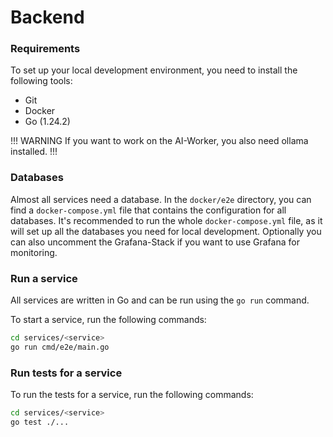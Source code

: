# Backend

### Requirements

To set up your local development environment, you need to install the following tools:

- Git
- Docker
- Go (1.24.2)

!!! WARNING
If you want to work on the AI-Worker, you also need ollama installed.
!!!

### Databases

Almost all services need a database. In the `docker/e2e` directory, you can find a `docker-compose.yml` file that contains the configuration for all databases.
It's recommended to run the whole `docker-compose.yml` file, as it will set up all the databases you need for local development. 
Optionally you can also uncomment the Grafana-Stack if you want to use Grafana for monitoring.

### Run a service

All services are written in Go and can be run using the `go run` command.

To start a service, run the following commands:
```bash
cd services/<service>
go run cmd/e2e/main.go
```

### Run tests for a service

To run the tests for a service, run the following commands:
```bash
cd services/<service>
go test ./...
```